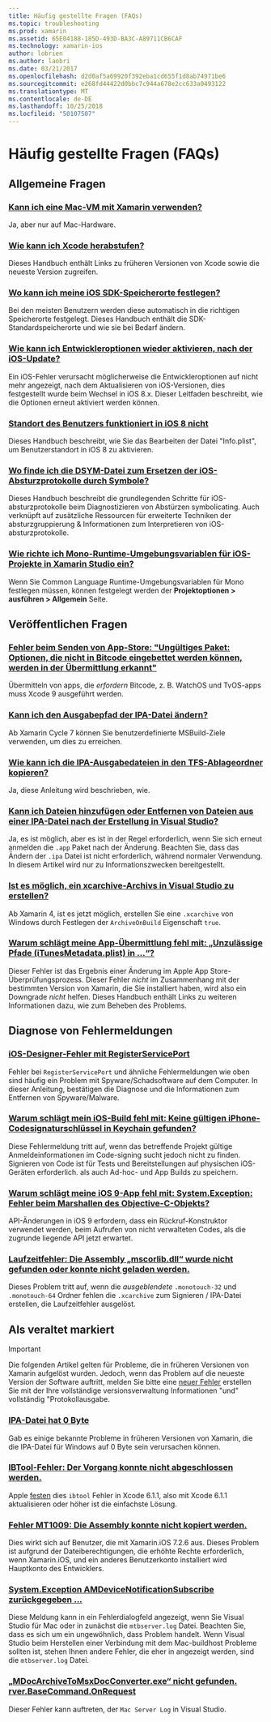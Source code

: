 ```yaml
---
title: Häufig gestellte Fragen (FAQs)
ms.topic: troubleshooting
ms.prod: xamarin
ms.assetid: 65E04188-185D-493D-BA3C-A89711CB6CAF
ms.technology: xamarin-ios
author: lobrien
ms.author: laobri
ms.date: 03/21/2017
ms.openlocfilehash: d2d0af5a69920f392eba1cd655f1d8ab74971be6
ms.sourcegitcommit: e268fd44422d0bbc7c944a678e2cc633a0493122
ms.translationtype: MT
ms.contentlocale: de-DE
ms.lasthandoff: 10/25/2018
ms.locfileid: "50107507"
---
```

# <a name="frequently-asked-questions"></a>Häufig gestellte Fragen (FAQs)

## <a name="general-questions"></a>Allgemeine Fragen

### <a name="can-i-use-a-mac-vm-with-xamarinmac-vmmd"></a>[Kann ich eine Mac-VM mit Xamarin verwenden?](mac-vm.md)
Ja, aber nur auf Mac-Hardware.

### <a name="how-can-i-downgrade-xcodedowngrade-xcodemd"></a>[Wie kann ich Xcode herabstufen?](downgrade-xcode.md)
Dieses Handbuch enthält Links zu früheren Versionen von Xcode sowie die neueste Version zugreifen.

### <a name="where-can-i-set-my-ios-sdk-locationsios-sdkmd"></a>[Wo kann ich meine iOS SDK-Speicherorte festlegen?](ios-sdk.md)
Bei den meisten Benutzern werden diese automatisch in die richtigen Speicherorte festgelegt. Dieses Handbuch enthält die SDK-Standardspeicherorte und wie sie bei Bedarf ändern.

### <a name="how-can-i-reenable-developer-options-after-updating-iosupdate-developer-optionsmd"></a>[Wie kann ich Entwickleroptionen wieder aktivieren, nach der iOS-Update?](update-developer-options.md)
Ein iOS-Fehler verursacht möglicherweise die Entwickleroptionen auf nicht mehr angezeigt, nach dem Aktualisieren von iOS-Versionen, dies festgestellt wurde beim Wechsel in iOS 8.x. Dieser Leitfaden beschreibt, wie die Optionen erneut aktiviert werden können.

### <a name="user-location-not-working-in-ios-8ios8-user-locationmd"></a>[Standort des Benutzers funktioniert in iOS 8 nicht](ios8-user-location.md)
Dieses Handbuch beschreibt, wie Sie das Bearbeiten der Datei "Info.plist", um Benutzerstandort in iOS 8 zu aktivieren.

### <a name="where-can-i-find-the-dsym-file-to-symbolicate-ios-crash-logssymbolicate-ios-crashmd"></a>[Wo finde ich die DSYM-Datei zum Ersetzen der iOS-Absturzprotokolle durch Symbole?](symbolicate-ios-crash.md)
Dieses Handbuch beschreibt die grundlegenden Schritte für iOS-absturzprotokolle beim Diagnostizieren von Abstürzen symbolicating. Auch verknüpft auf zusätzliche Ressourcen für erweiterte Techniken der absturzgruppierung & Informationen zum Interpretieren von iOS-absturzprotokolle.


### <a name="how-do-i-set-mono-runtime-environment-variables-for-ios-projects-in-xamarin-studioxs-mono-runtimemd"></a>[Wie richte ich Mono-Runtime-Umgebungsvariablen für iOS-Projekte in Xamarin Studio ein?](xs-mono-runtime.md)
Wenn Sie Common Language Runtime-Umgebungsvariablen für Mono festlegen müssen, können festgelegt werden der **Projektoptionen > ausführen > Allgemein** Seite.

## <a name="publishing-questions"></a>Veröffentlichen Fragen

### <a name="error-when-submitting-to-app-store-invalid-bundle---options-not-allowed-to-be-embedded-in-bitcode-are-detected-in-the-submissioninvalid-bundle-bitcodemd"></a>[Fehler beim Senden von App-Store: "Ungültiges Paket: Optionen, die nicht in Bitcode eingebettet werden können, werden in der Übermittlung erkannt"](invalid-bundle-bitcode.md)

Übermitteln von apps, die _erfordern_ Bitcode, z. B. WatchOS und TvOS-apps muss Xcode 9 ausgeführt werden.

### <a name="can-i-change-the-output-path-of-the-ipa-fileipa-output-pathmd"></a>[Kann ich den Ausgabepfad der IPA-Datei ändern?](ipa-output-path.md)
Ab Xamarin Cycle 7 können Sie benutzerdefinierte MSBuild-Ziele verwenden, um dies zu erreichen.

### <a name="how-can-i-copy-ipa-output-files-to-the-tfs-drop-folderipa-tfsmd"></a>[Wie kann ich die IPA-Ausgabedateien in den TFS-Ablageordner kopieren?](ipa-tfs.md)
Ja, diese Anleitung wird beschrieben, wie.

### <a name="can-i-add-files-to-or-remove-files-from-an-ipa-file-after-building-it-in-visual-studiomodify-ipamd"></a>[Kann ich Dateien hinzufügen oder Entfernen von Dateien aus einer IPA-Datei nach der Erstellung in Visual Studio?](modify-ipa.md)
Ja, es ist möglich, aber es ist in der Regel erforderlich, wenn Sie sich erneut anmelden die `.app` Paket nach der Änderung. Beachten Sie, dass das Ändern der `.ipa` Datei ist nicht erforderlich, während normaler Verwendung. In diesem Artikel wird nur zu Informationszwecken bereitgestellt.

### <a name="is-it-possible-to-create-a-xcarchive-archive-from-visual-studiocreate-xcarchivemd"></a>[Ist es möglich, ein xcarchive-Archivs in Visual Studio zu erstellen?](create-xcarchive.md)
Ab Xamarin 4, ist es jetzt möglich, erstellen Sie eine `.xcarchive` von Windows durch Festlegen der `ArchiveOnBuild` Eigenschaft `true`.

### <a name="why-does-my-app-submission-fail-with-disallowed-paths--itunesmetadataplist--found-at--itunesmetadata-disallowed-pathsmd"></a>[Warum schlägt meine App-Übermittlung fehl mit: „Unzulässige Pfade (iTunesMetadata.plist) in ...“?](itunesmetadata-disallowed-paths.md)
Dieser Fehler ist das Ergebnis einer Änderung im Apple App Store-Überprüfungsprozess. Dieser Fehler _nicht_ im Zusammenhang mit der bestimmten Version von Xamarin, die Sie installiert haben, wird also ein Downgrade _nicht_ helfen. Dieses Handbuch enthält Links zu weiteren Informationen dazu, wie zum Beheben des Problems.


## <a name="diagnosing-specific-error-messages"></a>Diagnose von Fehlermeldungen

### <a name="ios-designer-error-with-registerserviceporterror-registerserviceportmd"></a>[iOS-Designer-Fehler mit RegisterServicePort](error-registerserviceport.md)
Fehler bei `RegisterServicePort` und ähnliche Fehlermeldungen wie oben sind häufig ein Problem mit Spyware/Schadsoftware auf dem Computer. In dieser Anleitung, bestätigen die Diagnose und die Informationen zum Entfernen von Spyware/Malware.

### <a name="why-does-my-ios-build-fail-with-no-valid-iphone-code-signing-keys-found-in-keychainno-codesigning-keysmd"></a>[Warum schlägt mein iOS-Build fehl mit: Keine gültigen iPhone-Codesignaturschlüssel in Keychain gefunden?](no-codesigning-keys.md)
Diese Fehlermeldung tritt auf, wenn das betreffende Projekt gültige Anmeldeinformationen im Code-signing sucht jedoch nicht zu finden. Signieren von Code ist für Tests und Bereitstellungen auf physischen iOS-Geräten erforderlich. als auch Ad-hoc- und App Builds zu speichern.

### <a name="why-does-my-ios-9-app-fail-with-systemexception-failed-to-marshal-the-objective-c-objectexception-marshal-obj-cmd"></a>[Warum schlägt meine iOS 9-App fehl mit: System.Exception: Fehler beim Marshallen des Objective-C-Objekts?](exception-marshal-obj-c.md)
API-Änderungen in iOS 9 erfordern, dass ein Rückruf-Konstruktor verwendet werden, beim Aufrufen von nicht verwalteten Codes, als die zugrunde liegende API jetzt erwartet.

### <a name="runtime-error-the-assembly-mscorlibdll-was-not-found-or-could-not-be-loadederror-mscorlib-not-foundmd"></a>[Laufzeitfehler: Die Assembly „mscorlib.dll“ wurde nicht gefunden oder konnte nicht geladen werden.](error-mscorlib-not-found.md)
Dieses Problem tritt auf, wenn die *ausgeblendete* `.monotouch-32` und `.monotouch-64` Ordner fehlen die `.xcarchive` zum Signieren / IPA-Datei erstellen, die Laufzeitfehler ausgelöst.

## <a name="deprecated"></a>Als veraltet markiert

> [!IMPORTANT]
> Die folgenden Artikel gelten für Probleme, die in früheren Versionen von Xamarin aufgelöst wurden. Jedoch, wenn das Problem auf die neueste Version der Software auftritt, melden Sie bitte eine [neuer Fehler](~/cross-platform/troubleshooting/questions/howto-file-bug.md) erstellen Sie mit der Ihre vollständige versionsverwaltung Informationen "und" vollständig "Protokollausgabe.



### <a name="ipa-file-is-0-bytesipa-zero-bytesmd"></a>[IPA-Datei hat 0 Byte](ipa-zero-bytes.md)
Gab es einige bekannte Probleme in früheren Versionen von Xamarin, die die IPA-Datei für Windows auf 0 Byte sein verursachen können.

### <a name="ibtool-error-the-operation-couldnt-be-completederror-ibtoolmd"></a>[IBTool-Fehler: Der Vorgang konnte nicht abgeschlossen werden.](error-ibtool.md)
Apple [festen](https://developer.apple.com/library/ios/releasenotes/DeveloperTools/RN-Xcode/Chapters/xc6_release_notes.html) dies `ibtool` Fehler in Xcode 6.1.1, also mit Xcode 6.1.1 aktualisieren oder höher ist die einfachste Lösung.

### <a name="error-mt1009-could-not-copy-the-assemblyerror-mt1009md"></a>[Fehler MT1009: Die Assembly konnte nicht kopiert werden.](error-mt1009.md)
Dies wirkt sich auf Benutzer, die mit Xamarin.iOS 7.2.6 aus. Dieses Problem ist aufgrund der Dateiberechtigungen, die erhöhte Rechte erforderlich, wenn Xamarin.iOS, und ein anderes Benutzerkonto installiert wird Hauptkonto des Entwicklers.

### <a name="systemexception-amdevicenotificationsubscribe-returned-exception-amddevicenotificationsubscribemd"></a>[System.Exception AMDeviceNotificationSubscribe zurückgegeben ...](exception-amddevicenotificationsubscribe.md)
Diese Meldung kann in ein Fehlerdialogfeld angezeigt, wenn Sie Visual Studio für Mac oder in zunächst die `mtbserver.log` Datei. Beachten Sie, dass es sich um ein ungewöhnlich, dass Problem handelt. Wenn Visual Studio beim Herstellen einer Verbindung mit dem Mac-buildhost Probleme sollten ist, stehen Ihnen andere Fehler, die eher in angezeigt werden, sind die `mtbserver.log` Datei.

### <a name="mdocarchivetomsxdocconverterexe-not-found-rverbasecommandonrequestmdocarchivetomsxdocconverter-not-foundmd"></a>[„MDocArchiveToMsxDocConverter.exe“ nicht gefunden. rver.BaseCommand.OnRequest](mdocarchivetomsxdocconverter-not-found.md)
Dieser Fehler kann auftreten, der `Mac Server Log` in Visual Studio.
